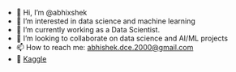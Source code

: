 - 👋 Hi, I’m @abhixshek
- 👀 I’m interested in data science and machine learning
- 🌱 I’m currently working as a Data Scientist.
- 💞️ I’m looking to collaborate on data science and AI/ML projects
- 📫 How to reach me: abhishek.dce.2000@gmail.com
- 📙 [Kaggle](https://www.kaggle.com/abhixshek2000)

<!---
abhixshek/abhixshek is a ✨ special ✨ repository because its `README.md` (this file) appears on your GitHub profile.
You can click the Preview link to take a look at your changes.
--->
